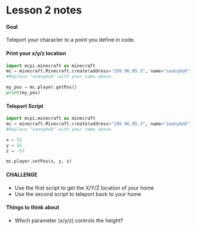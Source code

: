 # Lesson 2 notes

#### Goal
Teleport your character to a point you define in code.

#### Print your x/y/z location
```python
import mcpi.minecraft as minecraft
mc = minecraft.Minecraft.create(address="199.96.85.3", name="seanybob")
#Replace "seanybob" with your name above

my_pos = mc.player.getPos()
print(my_pos)
```


#### Teleport Script 

```python
import mcpi.minecraft as minecraft
mc = minecraft.Minecraft.create(address="199.96.85.3", name="seanybob")
#Replace "seanybob" with your name above

x = 52
y = 52
z = -57

mc.player.setPos(x, y, z)
```

#### CHALLENGE

- Use the first script to get the X/Y/Z location of your home
- Use the second script to teleport back to your home

#### Things to think about

- Which parameter (x/y/z) controls the height?



